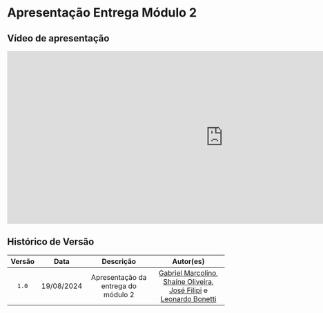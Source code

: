 # <b>Apresentação Entrega Módulo 2</b>

## Vídeo de apresentação

<iframe width="1000" height="400" src="https://www.youtube.com/embed/88DrSI6KnoY?si=zeJgCux1q9w_3xHZ" title="YouTube video player" frameborder="0" allow="accelerometer; autoplay; clipboard-write; encrypted-media; gyroscope; picture-in-picture; web-share" referrerpolicy="strict-origin-when-cross-origin" allowfullscreen></iframe>

## Histórico de Versão

| Versão | Data | Descrição | Autor(es) |
| :----: | :--: | :-------: | :-------: |
| `1.0`  | 19/08/2024 | Apresentação da entrega do módulo 2 | [Gabriel Marcolino](https://github.com/GabrielMR360), [Shaíne Oliveira](ttps://github.com/ShaineOliveira), [José Filipi](https://github.com/JoseFilipi) e [Leonardo Bonetti](https://github.com/LeoFacB) |
